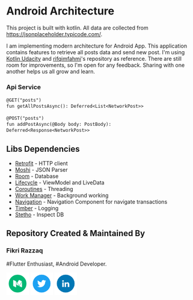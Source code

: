 # Android Architecture

This project is built with kotlin. All data are collected from https://jsonplaceholder.typicode.com/.

I am implementing modern architecture for Android App. This application contains features to retrieve all posts data and send new post. I'm using [Kotlin Udacity]
and [rifqimfahmi]'s repository as reference. There are still room for improvements, so I'm open for any feedback. Sharing with one another helps us all grow and learn.

### Api Service
```
@GET("posts")
fun getAllPostsAsync(): Deferred<List<NetworkPost>>

@POST("posts")
fun addPostAsync(@Body body: PostBody): Deferred<Response<NetworkPost>>
```

## Libs Dependencies
* [Retrofit] - HTTP client
* [Moshi] - JSON Parser
* [Room] - Database
* [Lifecycle] - ViewModel and LiveData
* [Coroutines] - Threading
* [Work Manager] - Background working
* [Navigation] - Navigation Component for navigate transactions
* [Timber] - Logging
* [Stetho] - Inspect DB

## Repository Created & Maintained By

### Fikri Razzaq

#Flutter Enthusiast, #Android Developer.

<a href="https://medium.com/@fikrirazzaq"><img src="https://github.com/aritraroy/social-icons/blob/master/medium-icon.png?raw=true" width="60"></a>
<a href="https://twitter.com/fikrirazzaq"><img src="https://github.com/aritraroy/social-icons/blob/master/twitter-icon.png?raw=true" width="60"></a>
<a href="https://linkedin.com/in/fikrirazzaq"><img src="https://github.com/aritraroy/social-icons/blob/master/linkedin-icon.png?raw=true" width="60"></a>

[Kotlin Udacity]: <https://classroom.udacity.com/courses/ud9012>
[rifqimfahmi]: <https://github.com/rifqimfahmi/android-mvvm-coroutine>
[Retrofit]: <https://square.github.io/retrofit/>
[Moshi]: <https://github.com/square/moshi>
[Room]: <https://developer.android.com/topic/libraries/architecture/room>
[Lifecycle]: <https://developer.android.com/topic/libraries/architecture>
[Coroutines]: <https://developer.android.com/topic/libraries/architecture/coroutines>
[Work Manager]: <https://developer.android.com/topic/libraries/architecture/workmanager>
[Navigation]: <https://developer.android.com/guide/navigation>
[Timber]: <https://github.com/JakeWharton/timber>
[Stetho]: <https://github.com/facebook/stetho>

